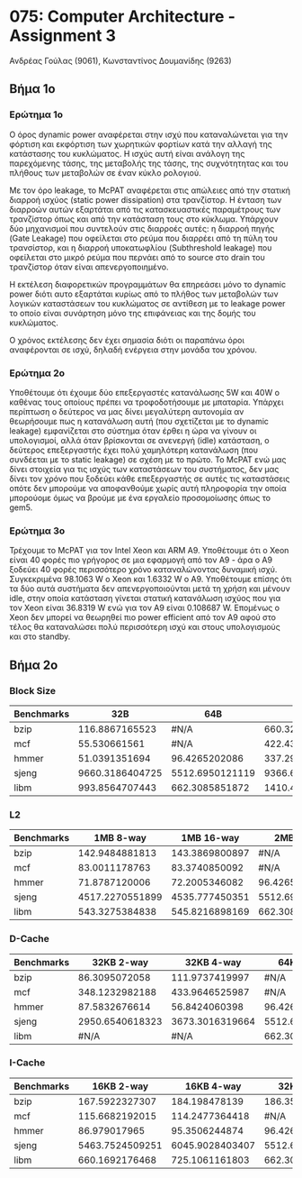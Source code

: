 # 075: Computer Architecture - Assignment 3

Ανδρέας Γούλας (9061), Κωνσταντίνος Δουμανίδης (9263)

## Βήμα 1ο

### Ερώτημα 1ο

Ο όρος dynamic power αναφέρεται στην ισχύ που καταναλώνεται για την φόρτιση και
εκφόρτιση των χωρητικών φορτίων κατά την αλλαγή της κατάστασης του κυκλώματος.
Η ισχύς αυτή είναι ανάλογη της παρεχόμενης τάσης, της μεταβολής της τάσης, της
συχνότητητας και του πλήθους των μεταβολών σε έναν κύκλο ρολογιού.

Με τον όρο leakage, το McPAT αναφέρεται στις απώλειες από την στατική διαρροή
ισχύος (static power dissipation) στα τρανζίστορ. Η ένταση των διαρροών αυτών 
εξαρτάται από τις κατασκευαστικές παραμέτρους των τρανζίστορ όπως και από την 
κατάσταση τους στο κύκλωμα. Υπάρχουν δύο μηχανισμοί που συντελούν στις διαρροές 
αυτές: η διαρροή πηγής (Gate Leakage) που οφείλεται στο ρεύμα που διαρρέει από 
τη πύλη του τρανσίστορ, και η διαρροή υποκατωφλίου (Subthreshold leakage) που 
οφείλεται στο μικρό ρεύμα που περνάει από το source στο drain του τρανζίστορ 
όταν είναι απενεργοποιημένο.

Η εκτέλεση διαφορετικών προγραμμάτων θα επηρεάσει μόνο το dynamic power διότι
αυτο εξαρτάται κυρίως από το πλήθος των μεταβολών των λογικών καταστάσεων του
κυκλώματος σε αντίθεση με το leakage power το οποίο είναι συνάρτηση
μόνο της επιφάνειας και της δομής του κυκλώματος.

Ο χρόνος εκτέλεσης δεν έχει σημασία διότι οι παραπάνω όροι αναφέρονται σε ισχύ,
δηλαδή ενέργεια στην μονάδα του χρόνου.

### Ερώτημα 2ο

Υποθέτουμε ότι έχουμε δύο επεξεργαστές κατανάλωσης 5W και 40W ο καθένας τους οποίους 
πρέπει να τροφοδοτήσουμε με μπαταρία. Υπάρχει περίπτωση ο δεύτερος να μας δίνει μεγαλύτερη 
αυτονομία αν θεωρήσουμε πως η κατανάλωση αυτή (που σχετίζεται με το dynamic leakage) εμφανίζεται 
στο σύστημα όταν έρθει η ώρα να γίνουν οι υπολογισμοί, αλλά όταν βρίσκονται σε ανενεργή 
(idle) κατάσταση, ο δεύτερος επεξεργαστής έχει πολύ χαμηλότερη κατανάλωση (που συνδέεται 
με το static leakage) σε σχέση με το πρώτο. Το McPAT ενώ μας δίνει στοιχεία για τις ισχύς των
καταστάσεων του συστήματος, δεν μας δίνει τον χρόνο που ξοδεύει κάθε επεξεργαστής σε αυτές τις
καταστάσεις οπότε δεν μπορούμε να αποφανθούμε χωρίς αυτή πληροφορία την οποία μπορούομε όμως να
βρούμε με ένα εργαλείο προσομοίωσης όπως το gem5.

### Ερώτημα 3ο

Τρέχουμε το McPAT για τον Intel Xeon και ARM A9. Υποθέτουμε ότι ο Xeon είναι 
40 φορές πιο γρήγορος σε μια εφαρμογή από τον A9 - άρα ο A9 ξοδεύει 40 φορές 
περισσότερο χρόνο καταναλώνοντας δυναμική ισχύ. Συγκεκριμένα 98.1063 W ο 
Xeon και 1.6332 W ο Α9. Υποθέτουμε επίσης ότι τα 
δύο αυτά συστήματα δεν απενεργοποιούνται μετά τη χρήση και μένουν idle, στην 
οποία κατάσταση γίνεται στατική κατανάλωση ισχύος που για τον Xeon είναι 
36.8319 W ενώ για τον A9 είναι 0.108687 W. Επομένως ο Xeon δεν μπορεί να 
θεωρηθεί πιο power efficient από τον Α9 αφού στο τέλος θα καταναλώσει πολύ 
περισσότερη ισχύ και στους υπολογισμούς και στο standby.

## Βήμα 2ο

### Block Size

Benchmarks|32B|64B|128B|256B
----------|---|---|----|----
bzip      |116.8867165523|#N/A|660.3285592109|2359.49770226
mcf       |55.530661561|#N/A|422.4328461507|1431.0664611359
hmmer     |51.0391351694|96.4265202086|337.2967743659|1166.7464573852
sjeng     |9660.3186404725|5512.6950121119|9366.6903799707|20040.527882785
libm      |993.8564707443|662.3085851872|1410.4109128526|3083.7768731543

### L2

Benchmarks|1MB 8-way|1MB 16-way|2MB 8-way|2MB 16-way|4MB 8-way|4MB 16-way
----------|---|---|----|----|-|-
bzip|142.9484881813|143.3869800897|#N/A|176.3692600776|230.7230561035|228.881342788
mcf|83.0011178763|83.3740850092|#N/A|92.7518184073|123.1238990334|122.2310111613
hmmer|71.8787120006|72.2005346082|96.4265202086|100.3282776096|133.3247064106|132.3580368222
sjeng|4517.2270551899|4535.777450351|5512.6950121119|5747.3862648801|7736.2444289364|7678.9844032305
libm|543.3275384838|545.8216898169|662.3085851872|690.4465099037|927.7600907245|920.9288484878

### D-Cache

Benchmarks|32KB 2-way|32KB 4-way|64KB 2-way|64KB 4-way|128KB 2-way|128KB 4-way
----------|---|---|----|----|----|-|
bzip|86.3095072058|111.9737419997|#N/A|125.67281163|238.3272503614|218.4911387682
mcf|348.1232982188|433.9646525987|#N/A|491.3028276412|959.6675671507|867.7349777193
hmmer|87.5832676614|56.8424060398|96.4265202086|66.6925241466|127.4875474103|118.6554354155
sjeng|2950.6540618323|3673.3016319664|5512.6950121119|4079.1650878539|7983.3174624227|7154.53699715
libm|#N/A|#N/A|662.3085851872|#N/A|#N/A|#N/A

### I-Cache

Benchmarks|16KB 2-way|16KB 4-way|32KB 2-way|32KB 4-way|64KB 2-way|64KB 4-way|128KB 2-way
----------|---|---|----|----|-|-|-
bzip|167.5922327307|184.198478139|186.3599504203|#N/A|246.6695285678|199.1586972611|320.8959800734
mcf|115.6682192015|114.2477364418|#N/A|89.1251723719|117.7724683619|95.2155357415|153.0230581604
hmmer|86.979017965|95.3506244874|96.4265202086|#N/A|126.8767520419|102.9216546043|164.458601517
sjeng|5463.7524509251|6045.9028403407|5512.6950121119|6125.9734823241|8297.906644538|#N/A|10912.6903916619
libm|660.1692176468|725.1061161803|662.3085851872|734.3746692936|988.2328871491|787.2147892916|1299.0649192577
